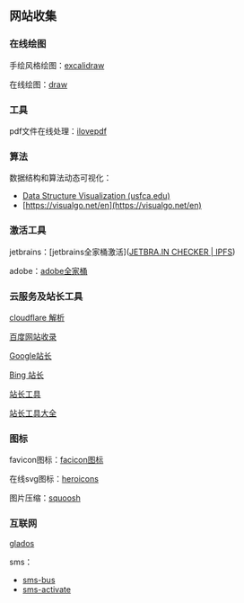 ## 网站收集



### 在线绘图

手绘风格绘图：[excalidraw](https://excalidraw.com/)

在线绘图：[draw](https://www.draw.io/)



### 工具

pdf文件在线处理：[ilovepdf](https://www.ilovepdf.com)



### 算法

数据结构和算法动态可视化：

- [Data Structure Visualization (usfca.edu)](https://www.cs.usfca.edu/~galles/visualization/Algorithms.html)
- [https://visualgo.net/en](https://visualgo.net/en)



### 激活工具

jetbrains：[jetbrains全家桶激活]([JETBRA.IN CHECKER | IPFS](https://3.jetbra.in/))

adobe：[adobe全家桶](https://www.weibo.com/vposy)



### 云服务及站长工具

[cloudflare 解析](https://www.cloudflare.com/)

[百度网站收录](https://ziyuan.baidu.com/linksubmit/url) 

[Google站长](https://search.google.com/search-console) 

[Bing 站长](https://www.bing.com/toolbox/webmaster) 

[站长工具](http://tool.chinaz.com/) 

[站长工具大全](http://tool.lusongsong.com/)



### 图标

favicon图标：[facicon图标](https://freeware.iconfactory.com/)

在线svg图标：[heroicons](https://heroicons.com/)

图片压缩：[squoosh](https://squoosh.app/)



### 互联网

[glados](https://glados.rocks/)

sms：

- [sms-bus](https://sms-bus.com/)
- [sms-activate](https://sms-activate.org/cn)